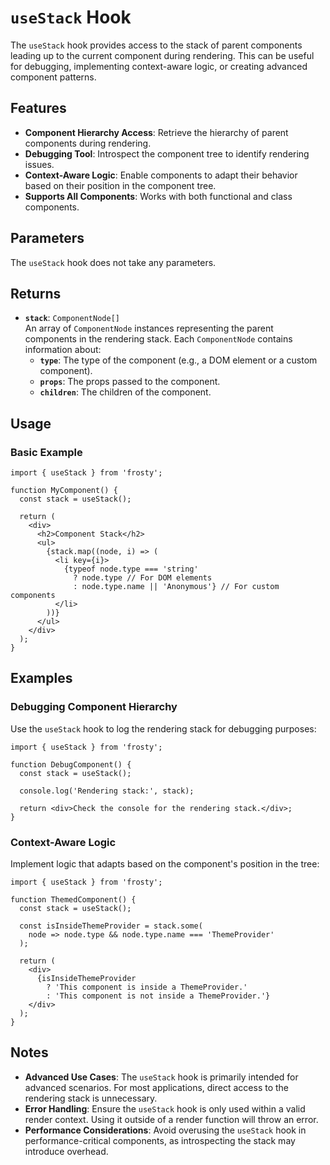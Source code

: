 # `useStack` Hook

The `useStack` hook provides access to the stack of parent components leading up to the current component during rendering. This can be useful for debugging, implementing context-aware logic, or creating advanced component patterns.

## Features

- **Component Hierarchy Access**: Retrieve the hierarchy of parent components during rendering.
- **Debugging Tool**: Introspect the component tree to identify rendering issues.
- **Context-Aware Logic**: Enable components to adapt their behavior based on their position in the component tree.
- **Supports All Components**: Works with both functional and class components.

## Parameters

The `useStack` hook does not take any parameters.

## Returns

- **`stack`**: `ComponentNode[]`  
  An array of `ComponentNode` instances representing the parent components in the rendering stack. Each `ComponentNode` contains information about:
  - **`type`**: The type of the component (e.g., a DOM element or a custom component).
  - **`props`**: The props passed to the component.
  - **`children`**: The children of the component.

## Usage

### Basic Example

```tsx
import { useStack } from 'frosty';

function MyComponent() {
  const stack = useStack();

  return (
    <div>
      <h2>Component Stack</h2>
      <ul>
        {stack.map((node, i) => (
          <li key={i}>
            {typeof node.type === 'string'
              ? node.type // For DOM elements
              : node.type.name || 'Anonymous'} // For custom components
          </li>
        ))}
      </ul>
    </div>
  );
}
```

## Examples

### Debugging Component Hierarchy

Use the `useStack` hook to log the rendering stack for debugging purposes:

```tsx
import { useStack } from 'frosty';

function DebugComponent() {
  const stack = useStack();

  console.log('Rendering stack:', stack);

  return <div>Check the console for the rendering stack.</div>;
}
```

### Context-Aware Logic

Implement logic that adapts based on the component's position in the tree:

```tsx
import { useStack } from 'frosty';

function ThemedComponent() {
  const stack = useStack();

  const isInsideThemeProvider = stack.some(
    node => node.type && node.type.name === 'ThemeProvider'
  );

  return (
    <div>
      {isInsideThemeProvider
        ? 'This component is inside a ThemeProvider.'
        : 'This component is not inside a ThemeProvider.'}
    </div>
  );
}
```

## Notes

- **Advanced Use Cases**: The `useStack` hook is primarily intended for advanced scenarios. For most applications, direct access to the rendering stack is unnecessary.
- **Error Handling**: Ensure the `useStack` hook is only used within a valid render context. Using it outside of a render function will throw an error.
- **Performance Considerations**: Avoid overusing the `useStack` hook in performance-critical components, as introspecting the stack may introduce overhead.

